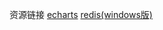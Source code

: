 资源链接
[echarts](https://raw.githubusercontent.com/ecomfe/echarts/master/dist/echarts.js)
[redis(windows版)](https://github.com/MicrosoftArchive/redis/releases)